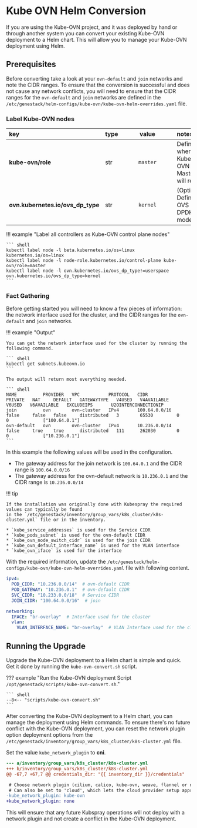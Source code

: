 # Kube OVN Helm Conversion

If you are using the Kube-OVN project, and it was deployed by hand or through another system you
can convert your existing Kube-OVN deployment to a Helm chart. This will allow you to manage your
Kube-OVN deployment using Helm.

## Prerequisites

Before converting take a look at your `ovn-default` and `join` networks and note the CIDR ranges.
To ensure that the conversion is successful and does not cause any network conflicts, you will need to
ensure that the CIDR ranges for the `ovn-default` and `join` networks are defined in the
`/etc/genestack/helm-configs/kube-ovn/kube-ovn-helm-overrides.yaml` file.

### Label Kube-OVN nodes

| <div style="width:220px">key</div> | type | <div style="width:128px">value</div>  | notes |
|:-----|--|:----------------:|:------|
| **kube-ovn/role** | str | `master` | Defines where the Kube-OVN Masters will reside |
| **ovn.kubernetes.io/ovs_dp_type** | str | `kernel` | (Optional) Defines OVS DPDK mode |

!!! example "Label all controllers as Kube-OVN control plane nodes"

    ``` shell
    kubectl label node -l beta.kubernetes.io/os=linux kubernetes.io/os=linux
    kubectl label node -l node-role.kubernetes.io/control-plane kube-ovn/role=master
    kubectl label node -l ovn.kubernetes.io/ovs_dp_type!=userspace ovn.kubernetes.io/ovs_dp_type=kernel
    ```

### Fact Gathering

Before getting started you will need to know a few pieces of information: the network interface used
for the cluster, and the CIDR ranges for the `ovn-default` and `join` networks.

!!! example "Output"

    You can get the network interface used for the cluster by running the following command.

    ``` shell
    kubectl get subnets.kubeovn.io
    ```

    The output will return most everything needed.

    ``` shell
    NAME          PROVIDER   VPC           PROTOCOL   CIDR            PRIVATE   NAT     DEFAULT   GATEWAYTYPE   V4USED   V4AVAILABLE   V6USED   V6AVAILABLE   EXCLUDEIPS       U2OINTERCONNECTIONIP
    join          ovn        ovn-cluster   IPv4       100.64.0.0/16   false     false   false     distributed   3        65530         0        0             ["100.64.0.1"]
    ovn-default   ovn        ovn-cluster   IPv4       10.236.0.0/14   false     true    true      distributed   111      262030        0        0             ["10.236.0.1"]
    ```

In this example the following values will be used in the configuration.

* The gateway address for the join network is `100.64.0.1` and the CIDR range is `100.64.0.0/16`
* The gateway address for the ovn-default network is `10.236.0.1` and the CIDR range is `10.236.0.0/14`

!!! tip

    If the installation was originally done with Kubespray the required values can typically be found
    in the `/etc/genestack/inventory/group_vars/k8s_cluster/k8s-cluster.yml` file or in the inventory.

    * `kube_service_addresses` is used for the Service CIDR
    * `kube_pods_subnet` is used for the ovn-default CIDR
    * `kube_ovn_node_switch_cidr` is used for the join CIDR
    * `kube_ovn_default_interface_name` is used for the VLAN interface
    * `kube_ovn_iface` is used for the interface

With the required information, update the `/etc/genestack/helm-configs/kube-ovn/kube-ovn-helm-overrides.yaml` file
with following content.

``` yaml
ipv4:
  POD_CIDR: "10.236.0.0/14"  # ovn-default CIDR
  POD_GATEWAY: "10.236.0.1"  # ovn-default CIDR
  SVC_CIDR: "10.233.0.0/18"  # Service CIDR
  JOIN_CIDR: "100.64.0.0/16"  # join

networking:
  IFACE: "br-overlay"  # Interface used for the cluster
  vlan:
    VLAN_INTERFACE_NAME: "br-overlay"  # VLAN Interface used for the cluster
```

## Running the Upgrade

Upgrade the Kube-OVN deployment to a Helm chart is simple and quick. Get it done by running the
`kube-ovn-convert.sh` script.

??? example "Run the Kube-OVN deployment Script `/opt/genestack/scripts/kube-ovn-convert.sh`."

    ``` shell
    --8<-- "scripts/kube-ovn-convert.sh"
    ```

After converting the Kube-OVN deployment to a Helm chart, you can manage the deployment using Helm commands.
To ensure there's no future conflict with the Kube-OVN deployment, you can reset the network plugin option
deployment options from the `/etc/genestack/inventory/group_vars/k8s_cluster/k8s-cluster.yml` file.

Set the value `kube_network_plugin` to **cni**.

``` diff
--- a/inventory/group_vars/k8s_cluster/k8s-cluster.yml
+++ b/inventory/group_vars/k8s_cluster/k8s-cluster.yml
@@ -67,7 +67,7 @@ credentials_dir: "{{ inventory_dir }}/credentials"

 # Choose network plugin (cilium, calico, kube-ovn, weave, flannel or none. Use cni for generic cni plugin)
 # Can also be set to 'cloud', which lets the cloud provider setup appropriate routing
-kube_network_plugin: kube-ovn
+kube_network_plugin: none
```

This will ensure that any future Kubspray operations will not deploy with a network plugin and not
create a conflict in the Kube-OVN deployment.
